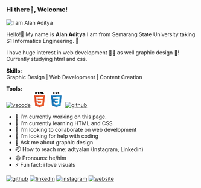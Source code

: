 ### Hi there👋, Welcome!

![I am Alan Aditya](https://github.com/adtyalan/adtyalan/assets/143402057/98987b6e-b9cc-45de-83ee-8c59e5778848)

Hello!👋 My name is **Alan Aditya** I am from Semarang State University taking S1 Informatics Engineering. 🏫

I have huge interest in web development 👩‍💻 as well graphic design 🎨! Currently studying html and css.


**Skills:**  
Graphic Design | Web Development | Content Creation 

**Tools:**   
[<img src='https://upload.wikimedia.org/wikipedia/commons/thumb/2/2d/Visual_Studio_Code_1.18_icon.svg/1200px-Visual_Studio_Code_1.18_icon.svg.png' alt='vscode' height='40'>](https://github.com/adtyalan)  [<img src='https://raw.githubusercontent.com/github/explore/80688e429a7d4ef2fca1e82350fe8e3517d3494d/topics/html/html.png' alt='html' height='40'>](https://www.linkedin.com/in/adtyalan/)  [<img src='https://raw.githubusercontent.com/github/explore/80688e429a7d4ef2fca1e82350fe8e3517d3494d/topics/css/css.png' alt='css' height='40'>](https://www.instagram.com/adtyalan/)  [<img src='https://github.githubassets.com/images/modules/logos_page/GitHub-Mark.png' alt='github' height='40'>](https://linkedin.com/adtyalan) 



- 🔭 I’m currently working on this page. 
- 🌱 I’m currently learning HTML and CSS
- 🤝 I’m looking to collaborate on web development
- 🤔 I’m looking for help with coding
- 💬 Ask me about graphic design
- 📫 How to reach me: adtyalan (Instagram, Linkedin)
- 😄 Pronouns: he/him
- ⚡ Fun fact: i love visuals


[<img src='https://cdn.jsdelivr.net/npm/simple-icons@3.0.1/icons/github.svg' alt='github' height='40'>](https://github.com/adtyalan)  [<img src='https://cdn.jsdelivr.net/npm/simple-icons@3.0.1/icons/linkedin.svg' alt='linkedin' height='40'>](https://www.linkedin.com/in/adtyalan/)  [<img src='https://cdn.jsdelivr.net/npm/simple-icons@3.0.1/icons/instagram.svg' alt='instagram' height='40'>](https://www.instagram.com/adtyalan/)  [<img src='https://cdn.jsdelivr.net/npm/simple-icons@3.0.1/icons/icloud.svg' alt='website' height='40'>](adtyalan.github.io)  
